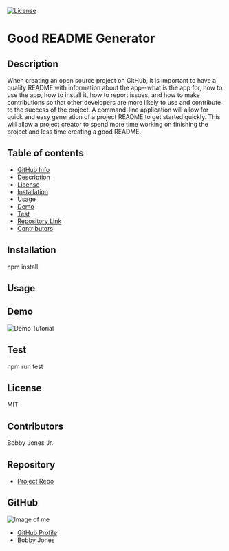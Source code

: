 
[![License](http://img.shields.io/:license-MIT-blue.svg)](http://doge.mit-license.org)

# **Good README Generator**

## Description

When creating an open source project on GitHub, it is important to have a quality README with information about the app--what is the app for, how to use the app, how to install it, how to report issues, and how to make contributions so that other developers are more likely to use and contribute to the success of the project. A command-line application will allow for quick and easy generation of a project README to get started quickly. This will allow a project creator to spend more time working on finishing the project and less time creating a good README.

## Table of contents

- [GitHub Info](#GitHub)
- [Description](#Description)
- [License](#License)
- [Installation](#Installation)
- [Usage](#Usage)
- [Demo](#Demo)
- [Test](#Test)
- [Repository Link](#Repository)
- [Contributors](#Contributors) 

## Installation

npm install

## Usage

## Demo

![Demo Tutorial](Video/GoodREADMEGenerator(Node).gif)

## Test

npm run test

## License

MIT

## Contributors

Bobby Jones Jr.

## Repository

- [Project Repo](https://github.com/jones9682/Good-README-Generator)

## GitHub

![Image of me](https://avatars3.githubusercontent.com/u/64339522?v=4)
- [GitHub Profile](https://github.com/jones9682)
- Bobby Jones
  
  